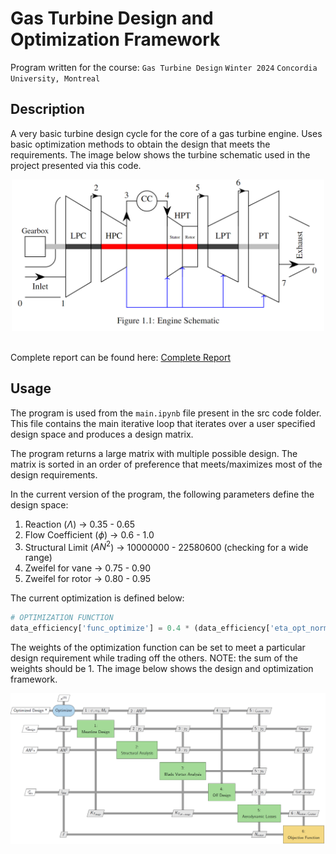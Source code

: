 # Gas Turbine Design and Optimization Framework
Program written for the course: ```Gas Turbine Design``` ```Winter 2024``` ```Concordia University, Montreal```

## Description
A very basic turbine design cycle for the core of a gas turbine engine. Uses basic optimization methods to obtain the design that meets the requirements. The image below shows the turbine schematic used in the project presented via this code.

<div style="text-align: center;">
  <img src="report/figures/engine_core.png?raw=true" alt="XDSM Diagram" width="500"/>
</div>

<br />

Complete report can be found here: [Complete Report](report/Gas_Turbine_Design_2024.pdf)

## Usage
The program is used from the ```main.ipynb``` file present in the src code folder. This file contains the main iterative loop that iterates over a user specified design space and produces a design matrix. 

The program returns a large matrix with multiple possible design. The matrix is sorted in an order of preference that meets/maximizes most of the design requirements. 

In the current version of the program, the following parameters define the design space:
1. Reaction ($\Lambda$) -> 0.35 - 0.65
2. Flow Coefficient ($\phi$) -> 0.6 - 1.0
3. Structural Limit ($AN^2$) -> 10000000 - 22580600 (checking for a wide range)
4. Zweifel for vane -> 0.75 - 0.90
5. Zweifel for rotor -> 0.80 - 0.95

The current optimization is defined below:
```python
# OPTIMIZATION FUNCTION
data_efficiency['func_optimize'] = 0.4 * (data_efficiency['eta_opt_normalized']) + 0.3 * (data_meanline_losses['N_rotor_normalized']) + 0.2 * (data_efficiency['delta_eta_optimize_normalized'])
```

The weights of the optimization function can be set to meet a particular design requirement while trading off the others. NOTE: the sum of the weights should be 1. The image below shows the design and optimization framework.

![Alt text](report/figures/gt_xdsm.png?raw=true "XDSM Diagram")
